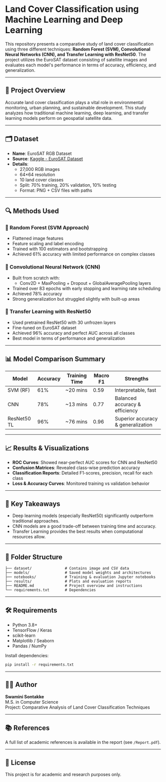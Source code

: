 # Land Cover Classification using Machine Learning and Deep Learning

This repository presents a comparative study of land cover classification using three different techniques: **Random Forest (SVM), Convolutional Neural Networks (CNN), and Transfer Learning with ResNet50**. The project utilizes the EuroSAT dataset consisting of satellite images and evaluates each model's performance in terms of accuracy, efficiency, and generalization.

---

## 📌 Project Overview

Accurate land cover classification plays a vital role in environmental monitoring, urban planning, and sustainable development. This study analyzes how traditional machine learning, deep learning, and transfer learning models perform on geospatial satellite data.

---

## 🗂️ Dataset

- **Name**: EuroSAT RGB Dataset  
- **Source**: [Kaggle - EuroSAT Dataset](https://www.kaggle.com/datasets/apollo2506/eurosat-dataset)
- **Details**:  
  - 27,000 RGB images  
  - 64×64 resolution  
  - 10 land cover classes  
  - Split: 70% training, 20% validation, 10% testing  
  - Format: PNG + CSV files with paths

---

## 🔍 Methods Used

### 🔹 Random Forest (SVM Approach)
- Flattened image features
- Feature scaling and label encoding
- Trained with 100 estimators and bootstrapping
- Achieved 61% accuracy with limited performance on complex classes

### 🔹 Convolutional Neural Network (CNN)
- Built from scratch with:
  - Conv2D + MaxPooling + Dropout + GlobalAveragePooling layers
- Trained over 83 epochs with early stopping and learning rate scheduling
- Achieved 78% accuracy
- Strong generalization but struggled slightly with built-up areas

### 🔹 Transfer Learning with ResNet50
- Used pretrained ResNet50 with 30 unfrozen layers
- Fine-tuned on EuroSAT dataset
- Achieved 96% accuracy and perfect AUC across all classes
- Best model in terms of performance and generalization

---

## 📊 Model Comparison Summary

| Model       | Accuracy | Training Time | Macro F1 | Strengths                               |
|-------------|----------|----------------|----------|------------------------------------------|
| SVM (RF)    | 61%      | ~20 mins       | 0.59     | Interpretable, fast                      |
| CNN         | 78%      | ~13 mins       | 0.77     | Balanced accuracy & efficiency           |
| ResNet50 TL | 96%      | ~76 mins       | 0.96     | Superior accuracy & generalization       |

---

## 📈 Results & Visualizations

- **ROC Curves**: Showed near-perfect AUC scores for CNN and ResNet50
- **Confusion Matrices**: Revealed class-wise prediction accuracy
- **Classification Reports**: Detailed F1-scores, precision, recall for each class
- **Loss & Accuracy Curves**: Monitored training vs validation behavior

---

## 🧠 Key Takeaways

- Deep learning models (especially ResNet50) significantly outperform traditional approaches.
- CNN models are a good trade-off between training time and accuracy.
- Transfer Learning provides the best results when computational resources allow.

---

## 📁 Folder Structure

```
├── dataset/               # Contains image and CSV data
├── models/                # Saved model weights and architectures
├── notebooks/             # Training & evaluation Jupyter notebooks
├── results/               # Plots and evaluation reports
├── README.md              # Project overview and instructions
└── requirements.txt       # Dependencies
```

---

## 🛠️ Requirements

- Python 3.8+
- TensorFlow / Keras
- scikit-learn
- Matplotlib / Seaborn
- Pandas / NumPy

Install dependencies:
```bash
pip install -r requirements.txt
```

---

## 👩‍💻 Author

**Swamini Sontakke**  
M.S. in Computer Science  
Project: Comparative Analysis of Land Cover Classification Techniques

---

## 📚 References

A full list of academic references is available in the report (see `/Report.pdf`).

---

## 📝 License

This project is for academic and research purposes only.

